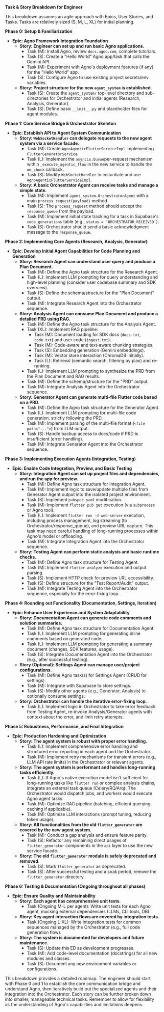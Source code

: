 **Task & Story Breakdown for Engineer**

This breakdown assumes an agile approach with Epics, User Stories, and Tasks. Tasks are relatively sized (S, M, L, XL) for initial planning.

**Phase 0: Setup & Familiarization**

- **Epic: Agno Framework Integration Foundation**
    - **Story: Engineer can set up and run basic Agno applications.**
        - Task (M): Install Agno, review `docs.agno.com`, complete tutorials.
        - Task (S): Create a "Hello World" Agno app/task that calls the Gemini API.
        - Task (M): Experiment with Agno's deployment features (if any) for the "Hello World" app.
        - Task (S): Configure Agno to use existing project secrets/env variables.
    - **Story: Project structure for the new `agent_system` is established.**
        - Task (S): Create the `agent_system/` top-level directory and sub-directories for Orchestrator and initial agents (Research, Analysis, Generator).
        - Task (S): Define basic `__init__.py` and placeholder files for agent modules.

**Phase 1: Core Service Bridge & Orchestrator Skeleton**

- **Epic: Establish API to Agent System Communication**
    - **Story: `WebSocketHandler` can delegate requests to the new agent system via a service facade.**
        - Task (M): Create `AgnoAgenticFlutterServiceImpl` implementing `FlutterGeneratorService`.
        - Task (L): Implement the `asyncio.Queue`per-request mechanism within `_execute_agentic_flow` in the new service to handle the `on_chunk` callback.
        - Task (S): Modify `WebSocketHandler` to instantiate and use `AgnoAgenticFlutterServiceImpl`.
    - **Story: A basic Orchestrator Agent can receive tasks and manage a simple state.**
        - Task (M): Implement `agent_system.OrchestratorAgent` with a main `process_request(payload)` method.
        - Task (S): The `process_request` method should accept the `response_queue` from the payload.
        - Task (M): Implement initial state tracking for a task in Supabase's `code_generations` table (e.g., `status = 'ORCHESTRATOR_RECEIVED'`).
        - Task (S): Orchestrator should send a basic acknowledgment message to the `response_queue`.

**Phase 2: Implementing Core Agents (Research, Analysis, Generator)**

- **Epic: Develop Initial Agent Capabilities for Code Planning and Generation**
    - **Story: Research Agent can understand user query and produce a Plan Document.**
        - Task (M): Define the Agno task structure for the Research Agent.
        - Task (L): Implement LLM prompting for query understanding and high-level planning (consider user codebase summary and SDK overview).
        - Task (S): Define the schema/structure for the "Plan Document" output.
        - Task (M): Integrate Research Agent into the Orchestrator sequence.
    - **Story: Analysis Agent can consume Plan Document and produce a detailed PRD using RAG.**
        - Task (M): Define the Agno task structure for the Analysis Agent.
        - Task (XL): Implement RAG pipeline:
            - Task (M): Document loading for SDK docs (`docs.txt`, `code.txt`) and user code (`ingest.txt`).
            - Task (M): Code-aware and text-aware chunking strategies.
            - Task (S): Embedding generation (Gemini embeddings).
            - Task (M): Vector store interaction (ChromaDB initially).
            - Task (L): Retrieval (semantic search, filtering by plan) and re-ranking.
        - Task (L): Implement LLM prompting to synthesize the PRD from the Plan Document and RAG results.
        - Task (M): Define the schema/structure for the "PRD" output.
        - Task (M): Integrate Analysis Agent into the Orchestrator sequence.
    - **Story: Generator Agent can generate multi-file Flutter code based on a PRD.**
        - Task (M): Define the Agno task structure for the Generator Agent.
        - Task (L): Implement LLM prompting for multi-file code generation, strictly following the PRD.
        - Task (M): Implement parsing of the multi-file format (`<file path="...">`) from LLM output.
        - Task (S): Handle backup access to docs/code if PRD is insufficient (error handling).
        - Task (M): Integrate Generator Agent into the Orchestrator sequence.

**Phase 3: Implementing Execution Agents (Integration, Testing)**

- **Epic: Enable Code Integration, Preview, and Basic Testing**
    - **Story: Integration Agent can set up project files and dependencies, and run the app for preview.**
        - Task (M): Define Agno task structure for Integration Agent.
        - Task (M): Implement logic to save/update multiple files from Generator Agent output into the isolated project environment.
        - Task (S): Implement `pubspec.yaml` modification.
        - Task (M): Implement `flutter pub get` execution (via `subprocess` or Agno tool).
        - Task (L): Implement `flutter run -d web-server` execution, including process management, log streaming (to Orchestrator/response_queue), and preview URL capture. This task may need careful handling of long-running processes within Agno's model or offloading.
        - Task (M): Integrate Integration Agent into the Orchestrator sequence.
    - **Story: Testing Agent can perform static analysis and basic runtime checks.**
        - Task (M): Define Agno task structure for Testing Agent.
        - Task (M): Implement `flutter analyze` execution and output parsing.
        - Task (S): Implement HTTP check for preview URL accessibility.
        - Task (S): Define structure for the "Test Report/Audit" output.
        - Task (M): Integrate Testing Agent into the Orchestrator sequence, especially for the error-fixing loop.

**Phase 4: Rounding out Functionality (Documentation, Settings, Iteration)**

- **Epic: Enhance User Experience and System Adaptability**
    - **Story: Documentation Agent can generate code comments and solution summaries.**
        - Task (M): Define Agno task structure for Documentation Agent.
        - Task (L): Implement LLM prompting for generating inline comments based on generated code.
        - Task (L): Implement LLM prompting for generating a summary document (changes, SDK features, usage).
        - Task (S): Integrate Documentation Agent into the Orchestrator (e.g., after successful testing).
    - **Story (Optional): Settings Agent can manage user/project configurations.**
        - Task (M): Define Agno task(s) for Settings Agent (CRUD for settings).
        - Task (M): Integrate with Supabase to store settings.
        - Task (S): Modify other agents (e.g., Generator, Analysis) to optionally consume settings.
    - **Story: Orchestrator can handle the iterative error-fixing loop.**
        - Task (L): Implement logic in Orchestrator to take error feedback from Testing Agent, re-invoke Analysis/Generator agents with context about the error, and limit retry attempts.

**Phase 5: Robustness, Performance, and Final Integration**

- **Epic: Production Hardening and Optimization**
    - **Story: The agent system is robust with proper error handling.**
        - Task (L): Implement comprehensive error handling and structured error reporting in each agent and the Orchestrator.
        - Task (M): Implement retry mechanisms for transient errors (e.g., LLM API rate limits) in the Orchestrator or relevant agents.
    - **Story: The agent system is performant and handles long-running tasks efficiently.**
        - Task (L): If Agno's native execution model isn't sufficient for long-running tasks like `flutter run` or complex analysis chains, integrate an external task queue (Celery/RQ/Arq). The Orchestrator would dispatch jobs, and workers would execute Agno agent tasks.
        - Task (M): Optimize RAG pipeline (batching, efficient querying, caching if applicable).
        - Task (M): Optimize LLM interactions (prompt tuning, reducing token usage).
    - **Story: All functionalities from the old `flutter_generator` are covered by the new agent system.**
        - Task (M): Conduct a gap analysis and ensure feature parity.
        - Task (S): Refactor any remaining direct usages of `flutter_generator` components in the `api` layer to use the new service facade.
    - **Story: The old `flutter_generator` module is safely deprecated and removed.**
        - Task (S): Mark `flutter_generator` as deprecated.
        - Task (S): After successful testing and a soak period, remove the `flutter_generator` directory.

**Phase 6: Testing & Documentation (Ongoing throughout all phases)**

- **Epic: Ensure Quality and Maintainability**
    - **Story: Each agent has comprehensive unit tests.**
        - Task (Ongoing M-L per agent): Write unit tests for each Agno agent, mocking external dependencies (LLMs, CLI tools, DB).
    - **Story: Key agent interaction flows are covered by integration tests.**
        - Task (Ongoing L-XL): Write integration tests for common sequences managed by the Orchestrator (e.g., full code generation flow).
    - **Story: The system is documented for developers and future maintenance.**
        - Task (S): Update this ED as development progresses.
        - Task (M): Add code-level documentation (docstrings) for all new modules and classes.
        - Task (S): Document any new environment variables or configurations.

This breakdown provides a detailed roadmap. The engineer should start with Phase 0 and 1 to establish the core communication bridge and understand Agno, then iteratively build out the specialized agents and their integration into the Orchestrator. Each story can be further broken down into smaller, manageable technical tasks. Remember to allow for flexibility as the understanding of Agno's capabilities and limitations deepens.